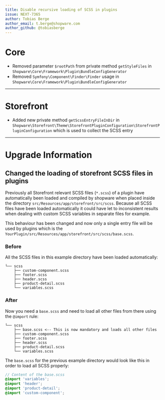 ```yaml
---
title: Disable recursive loading of SCSS in plugins
issue: NEXT-7365
author: Tobias Berge
author_email: t.berge@shopware.com 
author_github: @tobiasberge
---
```

# Core
* Removed parameter `$rootPath` from private method `getStyleFiles` in `Shopware\Core\Framework\Plugin\BundleConfigGenerator`
* Removed `Symfony\Component\Finder\Finder` usage in `Shopware\Core\Framework\Plugin\BundleConfigGenerator`
___
# Storefront
* Added new private method `getScssEntryFileInDir` in `Shopware\Storefront\Theme\StorefrontPluginConfiguration\StorefrontPluginConfiguration` which is used to collect the SCSS entry
___
# Upgrade Information
## Changed the loading of storefront SCSS files in plugins

Previously all Storefront relevant SCSS files (`*.scss`) of a plugin have automatically been loaded and compiled by shopware when placed inside the directory `src/Resources/app/storefront/src/scss`.
Because all SCSS files have been loaded automatically it could have let to inconsistent results when dealing with custom SCSS variables in separate files for example.

This behaviour has been changed and now only a single entry file will be used by plugins which is the `YourPlugin/src/Resources/app/storefront/src/scss/base.scss`.

### Before

All the SCSS files in this example directory have been loaded automatically:

```
└── scss
    ├── custom-component.scss
    ├── footer.scss
    ├── header.scss
    ├── product-detail.scss
    └── variables.scss
```

### After

Now you need a `base.scss` and need to load all other files from there using the `@import` rule:

```
└── scss
    ├── base.scss <-- This is now mandatory and loads all other files
    ├── custom-component.scss
    ├── footer.scss
    ├── header.scss
    ├── product-detail.scss
    └── variables.scss
```

The `base.scss` for the previous example directory would look like this in order to load all SCSS properly:

```scss
// Content of the base.scss
@import 'variables';
@import 'header';
@import 'product-detail';
@import 'custom-component';
```
